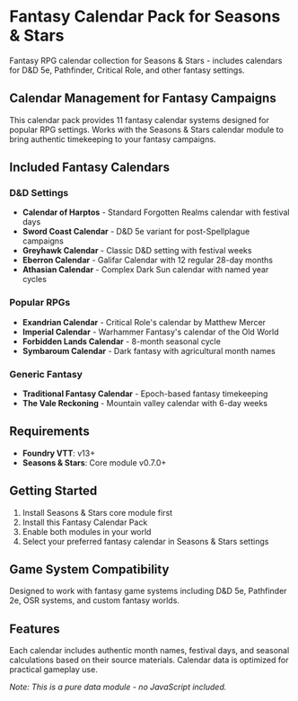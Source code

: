 # Fantasy Calendar Pack for Seasons & Stars

Fantasy RPG calendar collection for Seasons & Stars - includes calendars for D&D 5e, Pathfinder, Critical Role, and other fantasy settings.

## Calendar Management for Fantasy Campaigns

This calendar pack provides 11 fantasy calendar systems designed for popular RPG settings. Works with the Seasons & Stars calendar module to bring authentic timekeeping to your fantasy campaigns.

## Included Fantasy Calendars

### D&D Settings

- **Calendar of Harptos** - Standard Forgotten Realms calendar with festival days
- **Sword Coast Calendar** - D&D 5e variant for post-Spellplague campaigns
- **Greyhawk Calendar** - Classic D&D setting with festival weeks
- **Eberron Calendar** - Galifar Calendar with 12 regular 28-day months
- **Athasian Calendar** - Complex Dark Sun calendar with named year cycles

### Popular RPGs

- **Exandrian Calendar** - Critical Role's calendar by Matthew Mercer
- **Imperial Calendar** - Warhammer Fantasy's calendar of the Old World
- **Forbidden Lands Calendar** - 8-month seasonal cycle
- **Symbaroum Calendar** - Dark fantasy with agricultural month names

### Generic Fantasy

- **Traditional Fantasy Calendar** - Epoch-based fantasy timekeeping
- **The Vale Reckoning** - Mountain valley calendar with 6-day weeks

## Requirements

- **Foundry VTT**: v13+
- **Seasons & Stars**: Core module v0.7.0+

## Getting Started

1. Install Seasons & Stars core module first
2. Install this Fantasy Calendar Pack
3. Enable both modules in your world
4. Select your preferred fantasy calendar in Seasons & Stars settings

## Game System Compatibility

Designed to work with fantasy game systems including D&D 5e, Pathfinder 2e, OSR systems, and custom fantasy worlds.

## Features

Each calendar includes authentic month names, festival days, and seasonal calculations based on their source materials. Calendar data is optimized for practical gameplay use.

_Note: This is a pure data module - no JavaScript included._
